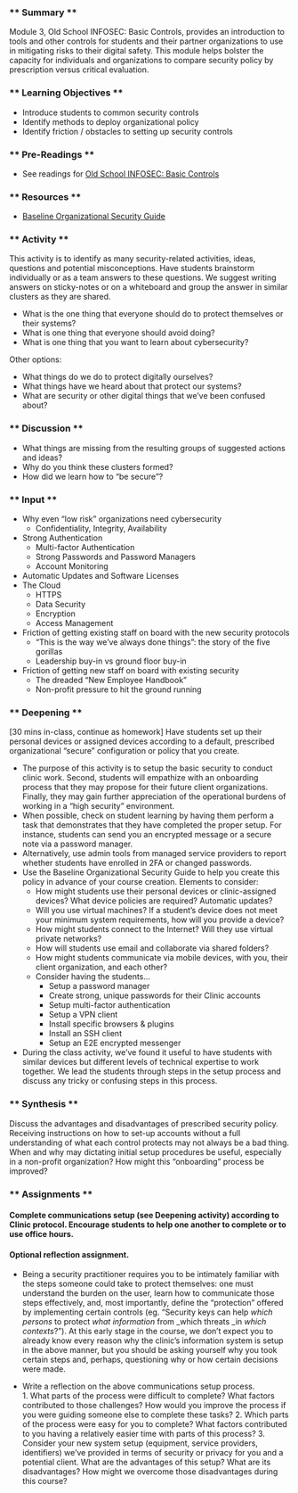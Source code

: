 ### ** Summary **

Module 3, Old School INFOSEC: Basic Controls, provides an introduction to tools and other controls for students and their partner organizations to use in mitigating risks to their digital safety. This module helps bolster the capacity for individuals and organizations to compare security policy by prescription versus critical evaluation. 


### ** Learning Objectives **

*   Introduce students to common security controls
*   Identify methods to deploy organizational policy
*   Identify friction / obstacles to setting up security controls


### ** Pre-Readings **

*   See readings for [Old School INFOSEC: Basic Controls](../../../Consolidated_Bibliography/#basics)


### ** Resources **

*   [Baseline Organizational Security Guide](https://www.citizenclinic.io/LRO/0-Introduction_and_TOC_(README)/)


### ** Activity **

This activity is to identify as many security-related activities, ideas, questions and potential misconceptions. Have students brainstorm individually or as a team answers to these questions. We suggest writing answers on sticky-notes or on a whiteboard and group the answer in similar clusters as they are shared.

*   What is the one thing that everyone should do to protect themselves or their systems?
*   What is one thing that everyone should avoid doing?
*   What is one thing that you want to learn about cybersecurity?

Other options:

*   What things do we do to protect digitally ourselves?
*   What things have we heard about that protect our systems?
*   What are security or other digital things that we’ve been confused about?

### ** Discussion **

*   What things are missing from the resulting groups of suggested actions and ideas?
*   Why do you think these clusters formed? 
*   How did we learn how to “be secure”?


### ** Input **

*   Why even “low risk” organizations need cybersecurity
    *   Confidentiality, Integrity, Availability
*   Strong Authentication
    *   Multi-factor Authentication
    *   Strong Passwords and Password Managers
    *   Account Monitoring
*   Automatic Updates and Software Licenses
*   The Cloud
    *   HTTPS
    *   Data Security
    *   Encryption
    *   Access Management
*   Friction of getting existing staff on board with the new security protocols
    *   “This is the way we’ve always done things”: the story of the five gorillas 
    *   Leadership buy-in vs ground floor buy-in
*   Friction of getting new staff on board with existing security
    *    The dreaded “New Employee Handbook”
    *   Non-profit pressure to hit the ground running


### ** Deepening **

[30 mins in-class, continue as homework] Have students set up their personal devices or assigned devices according to a default, prescribed organizational “secure” configuration or policy that you create. 

*   The purpose of this activity is to setup the basic security to conduct clinic work. Second, students will empathize with an onboarding process that they may propose for their future client organizations. Finally, they may gain further appreciation of the operational burdens of working in a “high security” environment.
*   When possible, check on student learning by having them perform a task that demonstrates that they have completed the proper setup. For instance, students can send you an encrypted message or a secure note via a password manager.
*   Alternatively, use admin tools from managed service providers to report whether students have enrolled in 2FA or changed passwords.
*   Use the Baseline Organizational Security Guide to help you create this policy in advance of your course creation.  Elements to consider:
    *   How might students use their personal devices or clinic-assigned devices? What device policies are required? Automatic updates?  
    *   Will you use virtual machines? If a student’s device does not meet your minimum system requirements, how will you provide a device? 
    *   How might students connect to the Internet? Will they use virtual private networks?
    *   How will students use email and collaborate via shared folders?
    *   How might students communicate via mobile devices, with you, their client organization, and each other? 
    *   Consider having the students...
        *   Setup a password manager
        *   Create strong, unique passwords for their Clinic accounts
        *   Setup multi-factor authentication
        *   Setup a VPN client
        *   Install specific browsers & plugins
        *   Install an SSH client
        *   Setup an E2E encrypted messenger 
*   During the class activity, we’ve found it useful to have students with similar devices but different levels of technical expertise to work together. We lead the students through steps in the setup process and discuss any tricky or confusing steps in this process.


### ** Synthesis **

Discuss the advantages and disadvantages of prescribed security policy. Receiving instructions on how to set-up accounts without a full understanding of what each control protects may not always be a bad thing. When and why may dictating initial setup procedures be useful, especially in a non-profit organization? How might this “onboarding” process be improved?


### ** Assignments **

####   Complete communications setup (see Deepening activity) according to Clinic protocol. Encourage students to help one another to complete or to use office hours.

####   Optional reflection assignment.

*    Being a security practitioner requires you to be intimately familiar with the steps someone could take to protect themselves: one must understand the burden on the user, learn how to communicate those steps effectively, and, most importantly, define the “protection” offered by implementing certain controls (eg. “Security keys can help _which persons_ to protect _what information_ from _which threats _in _which contexts_?”). At this early stage in the course, we don’t expect you to already know every reason why the clinic’s information system is setup in the above manner, but you should be asking yourself why you took certain steps and, perhaps, questioning why or how certain decisions were made.

*    Write a reflection on the above communications setup process.  
	1. What parts of the process were difficult to complete? What factors contributed to those challenges? How would you improve the process if you were guiding someone else to complete these tasks?
	2. Which parts of the process were easy for you to complete? What factors contributed to you having a relatively easier time with parts of this process? 
	3. Consider your new system setup (equipment, service providers, identifiers) we’ve provided in terms of security or privacy for you and a potential client. What are the advantages of this setup? What are its disadvantages? How might we overcome those disadvantages during this course?